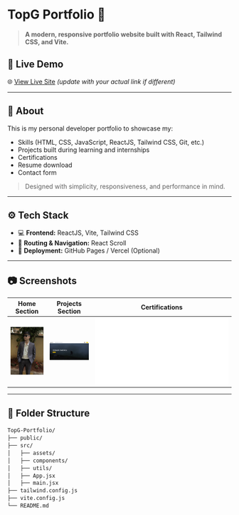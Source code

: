 # TopG Portfolio 🚀

> **A modern, responsive portfolio website built with React, Tailwind CSS, and Vite.**

## 📌 Live Demo

🌐 [View Live Site](https://top-g-portfolio.vercel.app/) *(update with your actual link if different)*

---

## 📖 About

This is my personal developer portfolio to showcase my:
- Skills (HTML, CSS, JavaScript, ReactJS, Tailwind CSS, Git, etc.)
- Projects built during learning and internships
- Certifications
- Resume download
- Contact form

> Designed with simplicity, responsiveness, and performance in mind.

---

## ⚙️ Tech Stack

- 💻 **Frontend:** ReactJS, Vite, Tailwind CSS
- 📁 **Routing & Navigation:** React Scroll
- 📄 **Deployment:** GitHub Pages / Vercel (Optional)

---

## 📷 Screenshots

| Home Section | Projects Section | Certifications |
|--------------|------------------|----------------|
| ![Home](./src/assets/images/gaun.jpg) | ![Projects](./src/assets/images/projects/trailed.png) | ![Certifications](./public/javascript.pdf) |

---

## 📂 Folder Structure

```bash
TopG-Portfolio/
├── public/
├── src/
│   ├── assets/
│   ├── components/
│   ├── utils/
│   ├── App.jsx
│   ├── main.jsx
├── tailwind.config.js
├── vite.config.js
└── README.md
